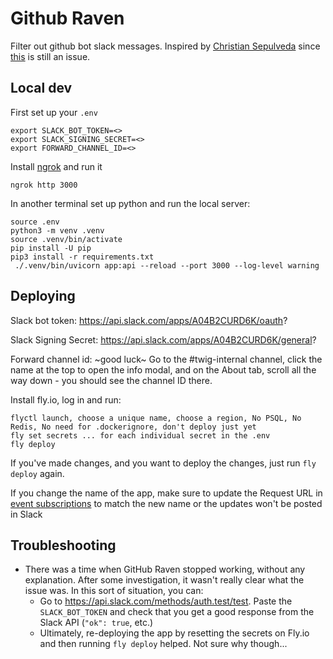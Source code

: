 # Github Raven

Filter out github bot slack messages.
Inspired by [Christian Sepulveda](https://medium.com/justideas-io/slack-notifications-filter-4760ed642457)
since [this](https://github.com/integrations/slack/issues/1408) is still an issue.

## Local dev

First set up your `.env`
```
export SLACK_BOT_TOKEN=<>
export SLACK_SIGNING_SECRET=<>
export FORWARD_CHANNEL_ID=<>
```

Install [ngrok](https://ngrok.com/download) and run it
```
ngrok http 3000
```

In another terminal set up python and run the local server:
```
source .env
python3 -m venv .venv
source .venv/bin/activate
pip install -U pip
pip3 install -r requirements.txt
 ./.venv/bin/uvicorn app:api --reload --port 3000 --log-level warning
```


## Deploying

Slack bot token: https://api.slack.com/apps/A04B2CURD6K/oauth?

Slack Signing Secret: https://api.slack.com/apps/A04B2CURD6K/general?

Forward channel id: ~good luck~ Go to the #twig-internal channel, click the name at the top to open the info modal, and on the About tab, scroll all the way down - you should see the channel ID there.

Install fly.io, log in and run:
```
flyctl launch, choose a unique name, choose a region, No PSQL, No Redis, No need for .dockerignore, don't deploy just yet
fly set secrets ... for each individual secret in the .env
fly deploy
```

If you've made changes, and you want to deploy the changes, just run `fly deploy` again.

If you change the name of the app, make sure to update the Request URL in [event subscriptions](https://api.slack.com/apps/A04B2CURD6K/event-subscriptions?) to match the new name or the updates won't be posted in Slack

## Troubleshooting

- There was a time when GitHub Raven stopped working, without any explanation. After some investigation, it wasn't really clear what the issue was. In this sort of situation, you can:
  - Go to https://api.slack.com/methods/auth.test/test. Paste the `SLACK_BOT_TOKEN` and check that you get a good response from the Slack API (`"ok": true`, etc.)
  - Ultimately, re-deploying the app by resetting the secrets on Fly.io and then running `fly deploy` helped. Not sure why though...
